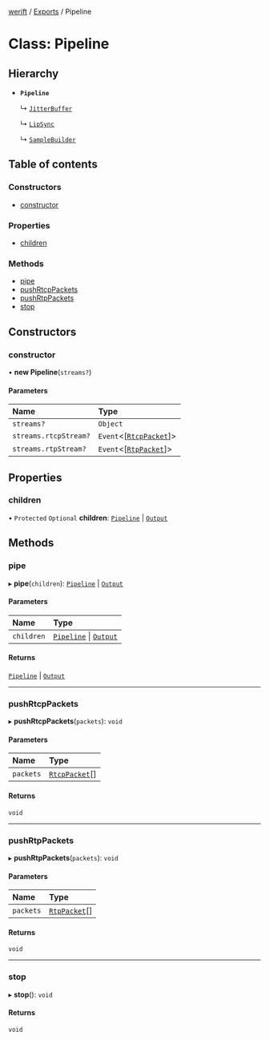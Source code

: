 [werift](../README.md) / [Exports](../modules.md) / Pipeline

# Class: Pipeline

## Hierarchy

- **`Pipeline`**

  ↳ [`JitterBuffer`](JitterBuffer.md)

  ↳ [`LipSync`](LipSync.md)

  ↳ [`SampleBuilder`](SampleBuilder.md)

## Table of contents

### Constructors

- [constructor](Pipeline.md#constructor)

### Properties

- [children](Pipeline.md#children)

### Methods

- [pipe](Pipeline.md#pipe)
- [pushRtcpPackets](Pipeline.md#pushrtcppackets)
- [pushRtpPackets](Pipeline.md#pushrtppackets)
- [stop](Pipeline.md#stop)

## Constructors

### constructor

• **new Pipeline**(`streams?`)

#### Parameters

| Name | Type |
| :------ | :------ |
| `streams?` | `Object` |
| `streams.rtcpStream?` | `Event`<[[`RtcpPacket`](../modules.md#rtcppacket)]\> |
| `streams.rtpStream?` | `Event`<[[`RtpPacket`](RtpPacket.md)]\> |

## Properties

### children

• `Protected` `Optional` **children**: [`Pipeline`](Pipeline.md) \| [`Output`](Output.md)

## Methods

### pipe

▸ **pipe**(`children`): [`Pipeline`](Pipeline.md) \| [`Output`](Output.md)

#### Parameters

| Name | Type |
| :------ | :------ |
| `children` | [`Pipeline`](Pipeline.md) \| [`Output`](Output.md) |

#### Returns

[`Pipeline`](Pipeline.md) \| [`Output`](Output.md)

___

### pushRtcpPackets

▸ **pushRtcpPackets**(`packets`): `void`

#### Parameters

| Name | Type |
| :------ | :------ |
| `packets` | [`RtcpPacket`](../modules.md#rtcppacket)[] |

#### Returns

`void`

___

### pushRtpPackets

▸ **pushRtpPackets**(`packets`): `void`

#### Parameters

| Name | Type |
| :------ | :------ |
| `packets` | [`RtpPacket`](RtpPacket.md)[] |

#### Returns

`void`

___

### stop

▸ **stop**(): `void`

#### Returns

`void`
